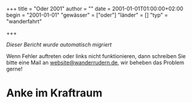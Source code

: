 +++
title = "Oder 2001"
author = ""
date = 2001-01-01T01:00:00+02:00
begin = "2001-01-01"
"gewässer" = ["oder"]
"länder" = []
"typ" = "wanderfahrt"

+++


*Dieser Bericht wurde automatisch migriert*

Wenn Fehler auftreten oder links nicht funktionieren, dann schreiben Sie bitte eine Mail an website@wanderrudern.de, wir beheben das Problem gerne!



# Anke im Kraftraum



